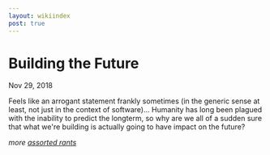 ```yaml
---
layout: wikiindex
post: true
---
```

# Building the Future

Nov 29, 2018

Feels like an arrogant statement frankly sometimes (in the generic sense at least, not just in the context of software)... Humanity has long been plagued with the inability to predict the longterm, so why are we all of a sudden sure that what we're building is actually going to have impact on the future?

*more [assorted rants](https://www.notion.so/bbd9fba3-75e0-42ff-ba0d-18ab195b4467)*
